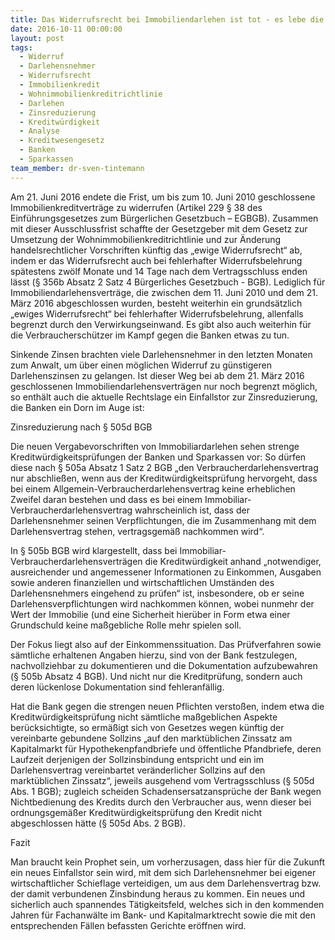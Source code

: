 ```yaml
---
title: Das Widerrufsrecht bei Immobiliendarlehen ist tot - es lebe die Zinsreduzierung bei Verstößen gegen die Kreditwürdigkeitsprüfung
date: 2016-10-11 00:00:00
layout: post
tags:
  - Widerruf
  - Darlehensnehmer
  - Widerrufsrecht
  - Immobilienkredit
  - Wohnimmobilienkreditrichtlinie
  - Darlehen
  - Zinsreduzierung
  - Kreditwürdigkeit
  - Analyse
  - Kreditwesengesetz
  - Banken
  - Sparkassen
team_member: dr-sven-tintemann
---
```



Am 21. Juni 2016 endete die Frist, um bis zum 10. Juni 2010 geschlossene Immobilienkreditverträge zu widerrufen (Artikel 229 § 38 des Einführungsgesetzes zum Bürgerlichen Gesetzbuch – EGBGB). Zusammen mit dieser Ausschlussfrist schaffte der Gesetzgeber mit dem Gesetz zur Umsetzung der Wohnimmobilienkreditrichtlinie und zur Änderung handelsrechtlicher Vorschriften künftig das „ewige Widerrufsrecht“ ab, indem er das Widerrufsrecht auch bei fehlerhafter Widerrufsbelehrung spätestens zwölf Monate und 14 Tage nach dem Vertragsschluss enden lässt (§ 356b Absatz 2 Satz 4 Bürgerliches Gesetzbuch - BGB). Lediglich für Immobiliendarlehensverträge, die zwischen dem 11. Juni 2010 und dem 21. März 2016 abgeschlossen wurden, besteht weiterhin ein grundsätzlich „ewiges Widerrufsrecht“ bei fehlerhafter Widerrufsbelehrung, allenfalls begrenzt durch den Verwirkungseinwand. Es gibt also auch weiterhin für die Verbraucherschützer im Kampf gegen die Banken etwas zu tun.

Sinkende Zinsen brachten viele Darlehensnehmer in den letzten Monaten zum Anwalt, um über einen möglichen Widerruf zu günstigeren Darlehenszinsen zu gelangen. Ist dieser Weg bei ab dem 21. März 2016 geschlossenen Immobiliendarlehensverträgen nur noch begrenzt möglich, so enthält auch die aktuelle Rechtslage ein Einfallstor zur Zinsreduzierung, die Banken ein Dorn im Auge ist:

Zinsreduzierung nach § 505d BGB

Die neuen Vergabevorschriften von Immobiliardarlehen sehen strenge Kreditwürdigkeitsprüfungen der Banken und Sparkassen vor: So dürfen diese nach § 505a Absatz 1 Satz 2 BGB „den Verbraucherdarlehensvertrag nur abschließen, wenn aus der Kreditwürdigkeitsprüfung hervorgeht, dass bei einem Allgemein-Verbraucherdarlehensvertrag keine erheblichen Zweifel daran bestehen und dass es bei einem Immobiliar-Verbraucherdarlehensvertrag wahrscheinlich ist, dass der Darlehensnehmer seinen Verpflichtungen, die im Zusammenhang mit dem Darlehensvertrag stehen, vertragsgemäß nachkommen wird“.

In § 505b BGB wird klargestellt, dass bei Immobiliar-Verbraucherdarlehensverträgen die Kreditwürdigkeit anhand „notwendiger, ausreichender und angemessener Informationen zu Einkommen, Ausgaben sowie anderen finanziellen und wirtschaftlichen Umständen des Darlehensnehmers eingehend zu prüfen“ ist, insbesondere, ob er seine Darlehensverpflichtungen wird nachkommen können, wobei nunmehr der Wert der Immobilie (und eine Sicherheit hierüber in Form etwa einer Grundschuld keine maßgebliche Rolle mehr spielen soll.

Der Fokus liegt also auf der Einkommenssituation. Das Prüfverfahren sowie sämtliche erhaltenen Angaben hierzu, sind von der Bank festzulegen, nachvollziehbar zu dokumentieren und die Dokumentation aufzubewahren (§ 505b Absatz 4 BGB). Und nicht nur die Kreditprüfung, sondern auch deren lückenlose Dokumentation sind fehleranfällig.

Hat die Bank gegen die strengen neuen Pflichten verstoßen, indem etwa die Kreditwürdigkeitsprüfung nicht sämtliche maßgeblichen Aspekte berücksichtigte, so ermäßigt sich von Gesetzes wegen künftig der vereinbarte gebundene Sollzins „auf den marktüblichen Zinssatz am Kapitalmarkt für Hypothekenpfandbriefe und öffentliche Pfandbriefe, deren Laufzeit derjenigen der Sollzinsbindung entspricht und ein im Darlehensvertrag vereinbartet veränderlicher Sollzins auf den marktüblichen Zinssatz“, jeweils ausgehend vom Vertragsschluss (§ 505d Abs. 1 BGB); zugleich scheiden Schadensersatzansprüche der Bank wegen Nichtbedienung des Kredits durch den Verbraucher aus, wenn dieser bei ordnungsgemäßer Kreditwürdigkeitsprüfung den Kredit nicht abgeschlossen hätte (§ 505d Abs. 2 BGB).

Fazit

Man braucht kein Prophet sein, um vorherzusagen, dass hier für die Zukunft ein neues Einfallstor sein wird, mit dem sich Darlehensnehmer bei eigener wirtschaftlicher Schieflage verteidigen, um aus dem Darlehensvertrag bzw. der damit verbundenen Zinsbindung heraus zu kommen. Ein neues und sicherlich auch spannendes Tätigkeitsfeld, welches sich in den kommenden Jahren für Fachanwälte im Bank- und Kapitalmarktrecht sowie die mit den entsprechenden Fällen befassten Gerichte eröffnen wird.